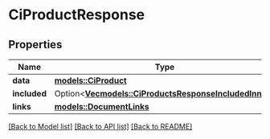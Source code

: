 # CiProductResponse

## Properties

Name | Type | Description | Notes
------------ | ------------- | ------------- | -------------
**data** | [**models::CiProduct**](CiProduct.md) |  | 
**included** | Option<[**Vec<models::CiProductsResponseIncludedInner>**](CiProductsResponse_included_inner.md)> |  | [optional]
**links** | [**models::DocumentLinks**](DocumentLinks.md) |  | 

[[Back to Model list]](../README.md#documentation-for-models) [[Back to API list]](../README.md#documentation-for-api-endpoints) [[Back to README]](../README.md)



